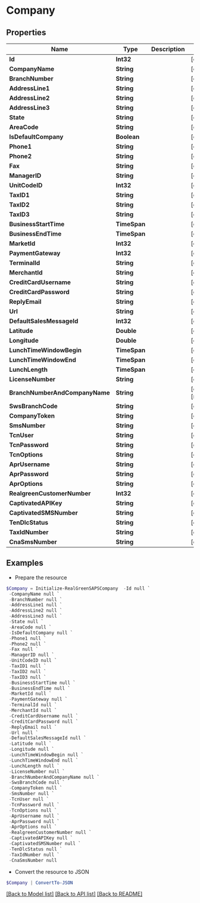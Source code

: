 # Company
## Properties

Name | Type | Description | Notes
------------ | ------------- | ------------- | -------------
**Id** | **Int32** |  | [optional] 
**CompanyName** | **String** |  | [optional] 
**BranchNumber** | **String** |  | [optional] 
**AddressLine1** | **String** |  | [optional] 
**AddressLine2** | **String** |  | [optional] 
**AddressLine3** | **String** |  | [optional] 
**State** | **String** |  | [optional] 
**AreaCode** | **String** |  | [optional] 
**IsDefaultCompany** | **Boolean** |  | [optional] 
**Phone1** | **String** |  | [optional] 
**Phone2** | **String** |  | [optional] 
**Fax** | **String** |  | [optional] 
**ManagerID** | **String** |  | [optional] 
**UnitCodeID** | **Int32** |  | [optional] 
**TaxID1** | **String** |  | [optional] 
**TaxID2** | **String** |  | [optional] 
**TaxID3** | **String** |  | [optional] 
**BusinessStartTime** | **TimeSpan** |  | [optional] 
**BusinessEndTime** | **TimeSpan** |  | [optional] 
**MarketId** | **Int32** |  | [optional] 
**PaymentGateway** | **Int32** |  | [optional] 
**TerminalId** | **String** |  | [optional] 
**MerchantId** | **String** |  | [optional] 
**CreditCardUsername** | **String** |  | [optional] 
**CreditCardPassword** | **String** |  | [optional] 
**ReplyEmail** | **String** |  | [optional] 
**Url** | **String** |  | [optional] 
**DefaultSalesMessageId** | **Int32** |  | [optional] 
**Latitude** | **Double** |  | [optional] 
**Longitude** | **Double** |  | [optional] 
**LunchTimeWindowBegin** | **TimeSpan** |  | [optional] 
**LunchTimeWindowEnd** | **TimeSpan** |  | [optional] 
**LunchLength** | **TimeSpan** |  | [optional] 
**LicenseNumber** | **String** |  | [optional] 
**BranchNumberAndCompanyName** | **String** |  | [optional] [readonly] 
**SwsBranchCode** | **String** |  | [optional] 
**CompanyToken** | **String** |  | [optional] 
**SmsNumber** | **String** |  | [optional] 
**TcnUser** | **String** |  | [optional] 
**TcnPassword** | **String** |  | [optional] 
**TcnOptions** | **String** |  | [optional] 
**AprUsername** | **String** |  | [optional] 
**AprPassword** | **String** |  | [optional] 
**AprOptions** | **String** |  | [optional] 
**RealgreenCustomerNumber** | **Int32** |  | [optional] 
**CaptivatedAPIKey** | **String** |  | [optional] 
**CaptivatedSMSNumber** | **String** |  | [optional] 
**TenDlcStatus** | **String** |  | [optional] 
**TaxIdNumber** | **String** |  | [optional] 
**CnaSmsNumber** | **String** |  | [optional] 

## Examples

- Prepare the resource
```powershell
$Company = Initialize-RealGreenSAPSCompany  -Id null `
 -CompanyName null `
 -BranchNumber null `
 -AddressLine1 null `
 -AddressLine2 null `
 -AddressLine3 null `
 -State null `
 -AreaCode null `
 -IsDefaultCompany null `
 -Phone1 null `
 -Phone2 null `
 -Fax null `
 -ManagerID null `
 -UnitCodeID null `
 -TaxID1 null `
 -TaxID2 null `
 -TaxID3 null `
 -BusinessStartTime null `
 -BusinessEndTime null `
 -MarketId null `
 -PaymentGateway null `
 -TerminalId null `
 -MerchantId null `
 -CreditCardUsername null `
 -CreditCardPassword null `
 -ReplyEmail null `
 -Url null `
 -DefaultSalesMessageId null `
 -Latitude null `
 -Longitude null `
 -LunchTimeWindowBegin null `
 -LunchTimeWindowEnd null `
 -LunchLength null `
 -LicenseNumber null `
 -BranchNumberAndCompanyName null `
 -SwsBranchCode null `
 -CompanyToken null `
 -SmsNumber null `
 -TcnUser null `
 -TcnPassword null `
 -TcnOptions null `
 -AprUsername null `
 -AprPassword null `
 -AprOptions null `
 -RealgreenCustomerNumber null `
 -CaptivatedAPIKey null `
 -CaptivatedSMSNumber null `
 -TenDlcStatus null `
 -TaxIdNumber null `
 -CnaSmsNumber null
```

- Convert the resource to JSON
```powershell
$Company | ConvertTo-JSON
```

[[Back to Model list]](../README.md#documentation-for-models) [[Back to API list]](../README.md#documentation-for-api-endpoints) [[Back to README]](../README.md)

